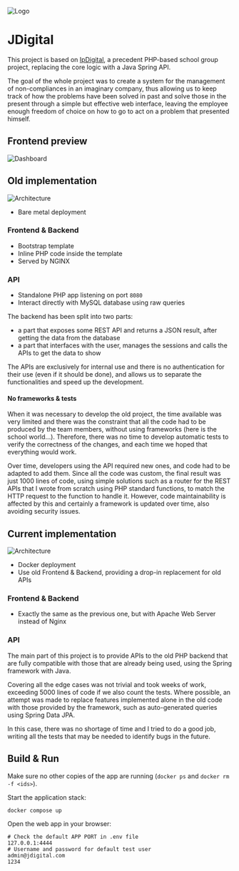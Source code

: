 ![Logo](https://user-images.githubusercontent.com/46297387/212667556-5b899bb4-9abe-42aa-b1b4-691b87d7574c.png)

# JDigital
This project is based on [IpDigital](https://github.com/ErikPelli/IpDigital), a precedent PHP-based school group project,
replacing the core logic with a Java Spring API.

The goal of the whole project was to create a system for the management of non-compliances in an imaginary company,
thus allowing us to keep track of how the problems have been solved in past and solve those in the present through a
simple but effective web interface, leaving the employee enough freedom of choice on how to go to act on a problem that
presented himself.

## Frontend preview
![Dashboard](https://user-images.githubusercontent.com/46297387/212711664-ab500798-0b22-491b-93e3-d67dd62ec362.png)

## Old implementation
![Architecture](https://user-images.githubusercontent.com/46297387/212673244-31875a2a-3f68-4c7d-b557-6b0162f33e17.png)

- Bare metal deployment

### Frontend & Backend
- Bootstrap template
- Inline PHP code inside the template
- Served by NGINX

### API
- Standalone PHP app listening on port `8080`
- Interact directly with MySQL database using raw queries

The backend has been split into two parts:
- a part that exposes some REST API and returns a JSON result, after getting the data from the database
- a part that interfaces with the user, manages the sessions and calls the APIs to get the data to show

The APIs are exclusively for internal use and there is no authentication for their use (even if it should be done),
and allows us to separate the functionalities and speed up the development.

#### No frameworks & tests
When it was necessary to develop the old project, the time available was very limited and there was the constraint that
all the code had to be produced by the team members, without using frameworks (here is the school world...).
Therefore, there was no time to develop automatic tests to verify the correctness of the changes, and each time we hoped
that everything would work.

Over time, developers using the API required new ones, and code had to be adapted to add them.
Since all the code was custom, the final result was just 1000 lines of code, using simple solutions such as a router for the
REST APIs that I wrote from scratch using PHP standard functions, to match the HTTP request to the function to handle it.
However, code maintainability is affected by this and certainly a framework is updated over time, also avoiding security issues.

## Current implementation
![Architecture](https://user-images.githubusercontent.com/46297387/212685381-993ac958-19d7-4587-b9cf-d681389e0533.png)

- Docker deployment
- Use old Frontend & Backend, providing a drop-in replacement for old APIs

### Frontend & Backend
- Exactly the same as the previous one, but with Apache Web Server instead of Nginx

### API
The main part of this project is to provide APIs to the old PHP backend that are fully compatible with those that
are already being used, using the Spring framework with Java.

Covering all the edge cases was not trivial and took weeks of work, exceeding 5000 lines of code if we also count the tests.
Where possible, an attempt was made to replace features implemented alone in the old code with those provided by the framework,
such as auto-generated queries using Spring Data JPA.

In this case, there was no shortage of time and I tried to do a good job, writing all the tests that may be needed
to identify bugs in the future.

## Build & Run
Make sure no other copies of the app are running (`docker ps` and `docker rm -f <ids>`).

Start the application stack:
```
docker compose up
```

Open the web app in your browser:
```
# Check the default APP PORT in .env file
127.0.0.1:4444
# Username and password for default test user
admin@jdigital.com
1234
```
